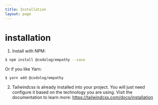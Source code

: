 ```yaml
---
title: Installation
layout: page
---
```


# installation
1. Install with NPM:
```bash
$ npm install @codolog/empathy --save
```
Or if you like Yarn:
```bash
$ yarn add @codolog/empathy
```

2. Tailwindcss is already installed into your project. You will just need configure it based on the technology you are using. Visit the documentation to learn more: https://tailwindcss.com/docs/installation
